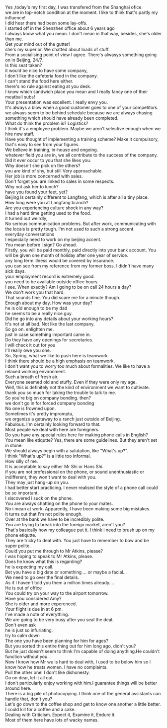 Yes ,today's my first day, I was transfered from the Shanghai ofice.    <br/>
we are in top-notch condition at the moment. I like to think that's partly my influence!    <br/>
I did hear there had been some lay-offs.     
I started off in the Shenzhen office about 6 years ago    
I always know what you mean. I don't mean in that way, besides, she's older than me.    
Get your mind out of the gutter!     
she's my superior. We chatted about loads of stuff.    
From a socialising point of view I agree. There's alwasys something going on in Beijing, 24/7.    
Is this seat taken?    
it would be nice to have some company,    
I don't like the cafeteria food in the company.    
I can't stand the food here either.    
there's no rule against eating at you desk.     
I know which sandwich place you mean and I really fancy one of their meatball subs!    
Your presentation was excellent. I really envy you.    
It's always a blow when a good customer goes to one of your competitors.    
we always seem to be behind schedule because we are always chasing something which should have already been completed.    
What do think the problem is? Logistics?    
I think it's a employee problem. Maybe we aren't selective enough when we hire new staff.    
Have you thought of implementing a training scheme? Make it compulsory,    
that's easy to see from your figures.     
We believe in training, in-house and ongoing.     
whatever field you are in, we all contribute to the success of the company.    
Did it ever occur to you that she likes you.    
Why doesn't she pick on the others?    
you are kind of shy, but still Very approachable.     
Her job is more concerned with sales.    
Don't forget you are linked to sales in some respects.    
Why not ask her to lunch?     
have you found your feet, yet?    
Beijing Is certainly different to Langfang, which is after all a tiny place.    
How long were you at Langfang branch?    
Are you experiencing culture shock in any way?    
I had a hard time getting used to the food.     
it turned out weirdly,    
No serious communication problems. But after work, communicating with the locals is pretty tough. I'm not used to such a strong accent.    
everyday conversations     
I especially need to work on my beijing accent.    
You mean before I sign? Go ahead.    
Firstly, you will be paid monthly, paid directly into your bank account. You will be given one month of holiday after one year of service.    
any long term illness would be covered by insurance.    
you can see from my reference from my former boss. I didn't have many sick days.    
your employment record is extremely good.     
you need to be available outside office hours.    
I see. When exactly? Am I going to be on call 24 hours a day?    
We don't work you that hard.    
That sounds fine. You did scare me for a minute though.    
Enough about my day. How was your day?    
he is old enough to be my dad    
he seems to be a really nice guy.    
Did he go into any details about your working hours?    
It's not at all bad. Not like the last company.    
So go on. enlighten me.    
just in case something important came in.    
Do they have any openings for secretaries.    
I will check it out for you    
I'll really owe you one.    
So, Spring, what we like to push here is teamwork.     
I think there should be a high emphasis on teamwork.    
I don't want you to worry too much about formalities. We like to have a relaxed working environment.    
Such a breath of fresh air.    
Everyone seemed old and stuffy. Even if they were only my age.    
Well, this is definitely not the kind of environment we want to cultivate.     
thank you so much for taking the trouble to talk to me.    
So you're big on company bonding. then?    
we don't go in for forced company bonding    
No one is frowned upon.     
Sometimes it's pretty impromptu,    
we organize a getaway to a ranch just outside of Beijing.    
Fabulous. I'm certainly looking forward to that.    
Most people we deal with here are foreigners.  
Do you have any special rules here for making phone calls in English?  
You mean like etiqutte? Yes, there are some guidelines. But they aren't set in stone.  
We should always begin with a salutation, like "What's up?".  
I think "What's up?" is a little too informal.  
How silly of me.  
It is acceptable to say either Mr Shi or Hans Shi.  
if you are not professional on the phone, or sound unenthusiastic or indifferent, they won't want to deal with you.  
They may just hang-up on you.  
I had better start practicing. I never realised the style of a phone call could be so important.  
I siscovered i suck on the phone.  
You are always chatting on the phone to your mates.  
No i mean at work. Apparently, I have been making some big mistakes.  
It turns out that I'm not polite enough.  
Over at the bank we have to be incredibly polite.  
You are trying to break into the foreign market, aren't you?  
That's basically how my colleague put it. I think i need to brush up on my phone etiqutte.  
They are tricky to deal with. You just have to remember to bow and be super polite.  
Could you  put me through to Mr Atkins, please?  
I was hoping to speak to Mr Atkins, please.  
Does he know what this is regarding?  
he is expecting my call.  
Bet you have a big date or something ... or maybe a facial...    
We need to go over the final details.   
As if I haven't told you them a million times already....  
He is out of office  
You could try on your way to the airport tomorrow.  
Have you considered Amy?  
She is older and more experenced.  
Your flight is due in at 6 pm.   
I've made a note of everything.  
We are going to be very busy after you seal the deal.  
Don't even ask  
he is just so infuriating.  
try to calm down  
The one you have been planning for him for ages?   
But you sorted this entire thing out for him long ago, didn't you?  
But he just doesn't seem to think I'm capable of doing anything.He couldn't function without you.  
Now I know how Mr wu is hard to deal with, I used to be below him so I know how he treats women. 
I have no complaints.  
Pull the other one! I don't like dishonesty.  
Go on dear, let it all out.  
I don't particularly enjoy working with him.I guarantee things will be better around here.  
There is a big pile of photocopying.
I think one of the general assistants can handle that, don't you?  
Let's go down to the coffee shop and get to know one another a little better.  
I could kill for a coffee and a cake.  
Dealing with Criticism. Expect it, Examine it, Endure it.  
Most of them here have lots of wacky names.  